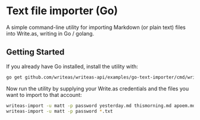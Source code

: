 Text file importer (Go)
=======================

A simple command-line utility for importing Markdown (or plain text) files into Write.as, writing in Go / golang.

## Getting Started

If you already have Go installed, install the utility with:

```bash
go get github.com/writeas/writeas-api/examples/go-text-importer/cmd/writeas-import
```

Now run the utility by supplying your Write.as credentials and the files you want to import to that account:

```bash
writeas-import -u matt -p password yesterday.md thismorning.md apoem.md
writeas-import -u matt -p password *.txt
```
